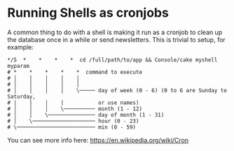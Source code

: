 # Running Shells as cronjobs

A common thing to do with a shell is making it run as a cronjob to
clean up the database once in a while or send newsletters. This is
trivial to setup, for example:

``` text
*/5  *    *    *    *  cd /full/path/to/app && Console/cake myshell myparam
# *    *    *    *    *  command to execute
# │    │    │    │    │
# │    │    │    │    │
# │    │    │    │    \───── day of week (0 - 6) (0 to 6 are Sunday to Saturday,
# |    |    |    |           or use names)
# │    │    │    \────────── month (1 - 12)
# │    │    \─────────────── day of month (1 - 31)
# │    \──────────────────── hour (0 - 23)
# \───────────────────────── min (0 - 59)
```

You can see more info here: <https://en.wikipedia.org/wiki/Cron>
